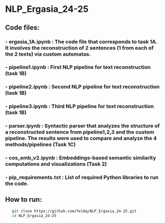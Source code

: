 # NLP_Ergasia_24-25

## Code files:

### - ergasia_1A.ipynb : The code file that corresponds to task 1A. It involves the reconstruction of 2 sentences (1 from each of the 2 texts) via custom automatas.

### - pipeline1.ipynb : First NLP pipeline for text reconstruction (task 1B)

### - pipeline2.ipynb : Second NLP pipeline for text reconstruction (task 1B)

### - pipeline3.ipynb : Third NLP pipeline for text reconstruction (task 1B)

### - parser.ipynb : Syntactic parser that analyzes the structure of a reconstructed sentence from pipeline1,2,3 and the custom pipeline. The results were used to compare and analyze the 4 methods/pipelines (Task 1C)  

### - cos_emb_v2.ipynb : Embeddings-based semantic similarity computations and visualizations (Task 2)

### - pip_requirements.txt : List of required Python libraries to run the code.

## How to run:
```bash
   git clone https://github.com/YelAq/NLP_Ergasia_24-25.git
   cd NLP_Ergasia_24-25
